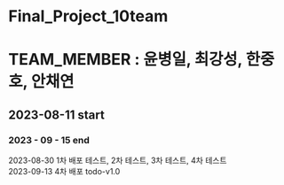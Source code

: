 ﻿# Final_Project_10team

# TEAM_MEMBER : 윤병일, 최강성, 한중호, 안채연
## 2023-08-11 start
### 2023 - 09 - 15 end
2023-08-30 1차 배포 테스트, 2차 테스트, 3차 테스트, 4차 테스트  
2023-09-13 4차 배포 todo-v1.0
